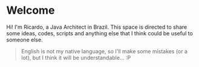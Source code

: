 # Welcome

Hi! I'm Ricardo, a Java Architect in Brazil.
This space is directed to share some ideas, codes, scripts and anything else that I think could be useful to someone else.

> English is not my native language, so I'll make some mistakes (or a lot), but I think it will be understandable... :P 